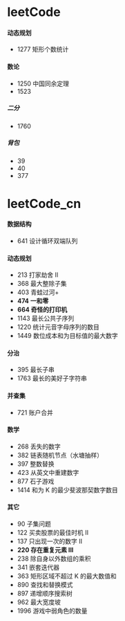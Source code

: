 # leetCode

#### 动态规划

+ 1277 矩形个数统计

#### 数论

+ 1250 中国同余定理
+ 1523

##### 二分

+ 1760

##### 背包

+ 39
+ 40
+ 377

# leetCode_cn

#### 数据结构

+ 641 设计循环双端队列

#### 动态规划

+ 213 打家劫舍 II
+ 368 最大整除子集
+ 403 青蛙过河+
+ **474 一和零**
+ **664 奇怪的打印机**
+ 1143 最长公共子序列
+ 1220 统计元音字母序列的数目
+ 1449 数位成本和为目标值的最大数字

#### 分治

+ 395 最长子串
+ 1763 最长的美好子字符串

#### 并查集
+ 721 账户合并

#### 数学
+ 268 丢失的数字
+ 382 链表随机节点（水塘抽样）
+ 397 整数替换
+ 423 从英文中重建数字
+ 877 石子游戏
+ 1414 和为 K 的最少斐波那契数字数目

#### 其它

+ 90 子集问题
+ 122 买卖股票的最佳时机 II
+ 137 只出现一次的数字 II
+ **220 存在重复元素 III**
+ 238 除自身以外数组的乘积
+ 341 嵌套迭代器
+ 363 矩形区域不超过 K 的最大数值和
+ 890 查找和替换模式
+ 897 递增顺序搜索树
+ 962 最大宽度坡
+ 1996 游戏中弱角色的数量